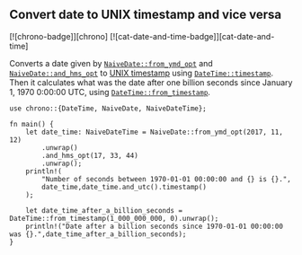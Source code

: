 ## Convert date to UNIX timestamp and vice versa
[![chrono-badge]][chrono] [![cat-date-and-time-badge]][cat-date-and-time]

Converts a date given by [`NaiveDate::from_ymd_opt`] and [`NaiveDate::and_hms_opt`]
to [UNIX timestamp] using [`DateTime::timestamp`].
Then it calculates what was the date after one billion seconds
since January 1, 1970 0:00:00 UTC, using [`DateTime::from_timestamp`].

```rust,edition2024
use chrono::{DateTime, NaiveDate, NaiveDateTime};

fn main() {
    let date_time: NaiveDateTime = NaiveDate::from_ymd_opt(2017, 11, 12)
        .unwrap()
        .and_hms_opt(17, 33, 44)
        .unwrap();
    println!(
        "Number of seconds between 1970-01-01 00:00:00 and {} is {}.",
        date_time,date_time.and_utc().timestamp()
    );

    let date_time_after_a_billion_seconds = DateTime::from_timestamp(1_000_000_000, 0).unwrap();
    println!("Date after a billion seconds since 1970-01-01 00:00:00 was {}.",date_time_after_a_billion_seconds);
}
```

[`NaiveDate::from_ymd_opt`]: https://docs.rs/chrono/*/chrono/naive/struct.NaiveDate.html#method.from_ymd_opt
[`DateTime::from_timestamp`]: https://docs.rs/chrono/*/chrono/naive/struct.DateTime.html#method.from_timestamp
[`DateTime::timestamp`]: https://docs.rs/chrono/*/chrono/naive/struct.DateTime.html#method.timestamp
[`NaiveDate::and_hms_opt`]: https://docs.rs/chrono/*/chrono/naive/struct.NaiveDate.html#method.and_hms_opt

[UNIX timestamp]: https://en.wikipedia.org/wiki/Unix_time
